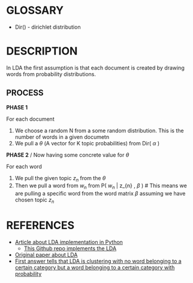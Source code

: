 

# GLOSSARY 

+ Dir() - dirichlet distribution

# DESCRIPTION

In LDA the first assumption is that each document is created by drawing words from probability distributions. 


## PROCESS


**PHASE 1**

For each document


1. We choose a random N from a some random distribution. This is the number of words in a given documetn
2. We pull a $\theta$ (A vector for K topic probabilities) from Dir( $\alpha$ ) 

  **PHASE 2** / Now having some concrete value for $\theta$ 

  For each word

  1. We pull the given topic $z_{n}$ from the $\theta$
  2. Then we pull a word from $w_{n}$ from P( $w_{n}$ | z_{n} , $\beta$  )  # This means we are pulling a specific word from the word matrix $\beta$ assuming we have chosen topic $z_{n}$

# REFERENCES 

+ [Article about LDA implementation in Python](https://towardsdatascience.com/end-to-end-topic-modeling-in-python-latent-dirichlet-allocation-lda-35ce4ed6b3e0)
  + [This Github repo implements the LDA](https://github.com/kapadias/mediumposts/tree/master/natural_language_processing/topic_modeling/notebooks)
+ [Original paper about LDA](https://www.jmlr.org/papers/volume3/blei03a/blei03a.pdf)
+ [First answer tells that LDA is clustering with no word belonging to a certain category but a word belonging to a certain category with probability](https://www.quora.com/LDA-Topic-Modelling-output-what-do-the-output-values-represent)
